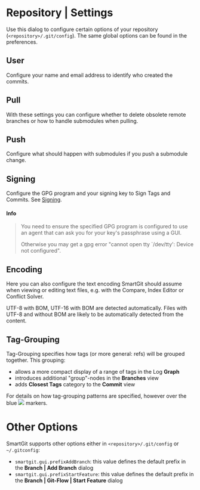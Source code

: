 # Repository \| Settings

Use this dialog to configure certain options of your repository (`<repository>/.git/config`). The same global options can be found in the preferences.

## User

Configure your name and email address to identify who created the commits.

## Pull

With these settings you can configure whether to delete obsolete remote branches or how to handle submodules when pulling.

## Push

Configure what should happen with submodules if you push a submodule change.

## Signing

Configure the GPG program and your signing key to Sign Tags and Commits. See [Signing](../HowTos/Sign-Tags-and-Commits.md).

#### Info

> You need to ensure the specified GPG program is configured to use an agent that can ask you for your key's passphrase using a GUI.
>
> Otherwise you may get a gpg error "cannot open tty \`/dev/tty': Device not configured".

## Encoding

Here you can also configure the text encoding SmartGit should assume when viewing or editing text files, e.g. with the Compare, Index Editor or Conflict Solver.

UTF-8 with BOM, UTF-16 with BOM are detected automatically. Files with UTF-8 and without BOM are likely to be automatically detected from the content.

## Tag-Grouping

Tag-Grouping specifies how tags (or more general: refs) will be grouped together. This grouping:

- allows a more compact display of a range of tags in the Log **Graph**
- introduces additional "group"-nodes in the **Branches** view
- adds **Closest Tags** category to the **Commit** view

For details on how tag-grouping patterns are specified, however over the blue ![](images/icons/emoticons/information.png) markers.

# Other Options

SmartGit supports other options either in `<repository>/.git/config` or `~/.gitconfig`:

- `smartgit.gui.prefixAddBranch`: this value defines the default prefix in the **Branch \| Add Branch** dialog
- `smartgit.gui.prefixStartFeature`: this value defines the default prefix in the **Branch \| Git-Flow \| Start Feature** dialog
